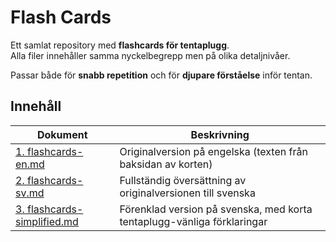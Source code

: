 # Flash Cards

Ett samlat repository med **flashcards för tentaplugg**.  
Alla filer innehåller samma nyckelbegrepp men på olika detaljnivåer.  

Passar både för **snabb repetition** och för **djupare förståelse** inför tentan.

## Innehåll

| Dokument | Beskrivning |
|----------|-------------|
| [1. flashcards-en.md](./1.%20flashcards-en.md) | Originalversion på engelska (texten från baksidan av korten) |
| [2. flashcards-sv.md](./2.%20flashcards-sv.md) | Fullständig översättning av originalversionen till svenska |
| [3. flashcards-simplified.md](./3.%20flashcards-simplified.md) | Förenklad version på svenska, med korta tentaplugg-vänliga förklaringar |